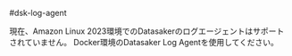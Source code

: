 #dsk-log-agent

現在、Amazon Linux 2023環境でのDatasakerのログエージェントはサポートされていません。 Docker環境のDatasaker Log Agentを使用してください。